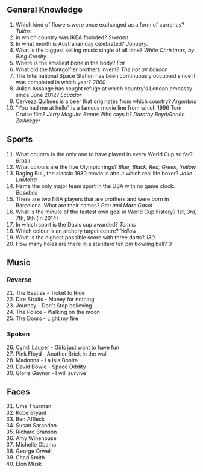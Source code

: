 ## General Knowledge
1. Which kind of flowers were once exchanged as a form of currency? *Tulips.*
2. in which country was IKEA founded? *Sweden*
3. In what month is Australian day celebrated? *January.*
4. What is the biggest selling music single of all time? *White Christmas, by Bing Crosby*
5. Where is the smallest bone in the body? *Ear*
6. What did the Montgolfier brothers invent? *The hot air balloon*
07. The International Space Station has been continuously occupied since it was completed in which year? *2000*
08. Julian Assange has sought refuge at which country's London embassy since June 2012? *Ecuador*
09. Cerveza Quilmes is a beer that originates from which country? *Argentina*
10. "You had me at hello" is a famous movie line from which 1996 Tom Cruise film? *Jerry Mcguire*
  *Bonus* Who says it? *Dorothy Boyd/Renée Zellweger*

## Sports
11. What country is the only one to have played in every World Cup so far? *Brazil*
12. What colours are the five Olympic rings? *Blue, Black, Red, Green, Yellow*
13. Raging Bull, the classic 1980 movie is about which real life boxer? *Jake LaMotta*
14. Name the only major team sport in the USA with no game clock. *Baseball*
15. There are two NBA players that are brothers and were born in Barcelona. What are their names? *Pau and Marc Gasol*
16. What is the minute of the fastest own goal in World Cup history? 1st, *3rd*, 7th, 9th (in 2014)
17. In which sport is the Davis cup awarded? *Tennis*
18. Which colour is an archery target centre? *Yellow*
19. What is the highest possible score with three darts? *180*
20. How many holes are there in a standard ten pin bowling ball? *3*

## Music
### Reverse
21. The Beatles - Ticket to Ride
22. Dire Straits - Money for nothing
23. Journey - Don't Stop believing
24. The Police - Walking on the moon
25. The Doors - Light my fire
### Spoken
26. Cyndi Lauper - Girls just want to have fun
27. Pink Floyd - Another Brick in the wall
28. Madonna - La Isla Bonita
29. David Bowie - Space Oddity
30. Gloria Gaynor - I will survive

## Faces
31. Uma Thurman
32. Kobe Bryant
33. Ben Affleck
34. Susan Sarandon
35. Richard Branson
36. Amy Winehouse
37. Michelle Obama
38. George Orwell
39. Chad Smith
40. Elon Musk
